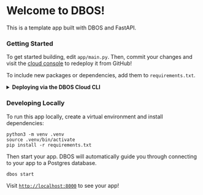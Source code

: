 # Welcome to DBOS!

This is a template app built with DBOS and FastAPI.

### Getting Started

To get started building, edit `app/main.py`.
Then, commit your changes and visit the [cloud console](https://console.dbos.dev/applications) to redeploy it from GitHub!

To include new packages or dependencies, add them to `requirements.txt`.

<details>
<summary><strong>Deploying via the DBOS Cloud CLI</strong></summary>

You can also deploy this app via the DBOS Cloud CLI.
Install it with this command (requires Node):

```shell
npm i -g @dbos-inc/dbos-cloud
```

Then, run this command to deploy your app:

```shell
dbos-cloud app deploy
```
</details>

### Developing Locally

To run this app locally, create a virtual environment and install dependencies:

```shell
python3 -m venv .venv
source .venv/bin/activate
pip install -r requirements.txt
```
Then start your app. DBOS will automatically guide you through connecting to your app to a Postgres database.

```shell
dbos start
```

Visit [`http://localhost:8000`](http://localhost:8000) to see your app!

